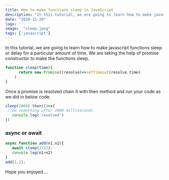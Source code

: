 ```yaml
---
title: How to make functions sleep in JavaScript
description: "In this tutorial, we are going to learn how to make javascript functions sleep or delay for a particular amount of time. We are taking the help of promise constructor to make the functions sleep."
date: "2018-11-20"
logo: ''
image:  "sleep.jpeg"
tags: ['javascript']
---
```


In this tutorial, we are going to learn how to make javascript functions sleep or delay for a particular amount of time. We are taking the help of promise constructor to make the functions sleep.

```js
function sleep(time){
      return new Promise((resolve)=>setTimeout(resolve,time)
    )
}
```
Once a promise is resolved chain it with then method and run your code as we did in below code.

```js
sleep(2000).then(()=>{
 //do something after 2000 milliseconds
   console.log('resolved')
})
```
### async or await

```js
async function add(n1,n2){
   await sleep(2222);
   console.log(n1+n2)
}
add(1,2);
```
Hope you enjoyed….
